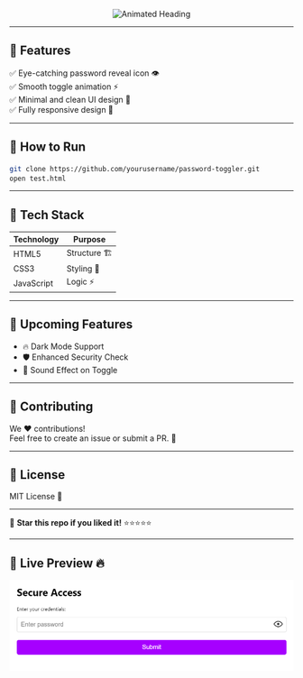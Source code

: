 <p align="center">
  <img src="https://readme-typing-svg.demolab.com?font=Poppins&weight=600&size=35&duration=4000&pause=200&color=F75C7E&vCenter=true&width=600&height=70&lines=%F0%9F%94%A5+Password+Visibility+Toggler+%F0%9F%9B%A1%EF%B8%8F;%F0%9F%92%A1+Smooth+UI+Design+With+CSS+Animation+%F0%9F%92%A1;%F0%9F%9A%80+Built+for+Developers+%F0%9F%9A%80" alt="Animated Heading">
</p>

---

## 🎯 Features
✅ Eye-catching password reveal icon 👁️  
✅ Smooth toggle animation ⚡  
✅ Minimal and clean UI design 🎨  
✅ Fully responsive design 📱  

---

## 🚀 How to Run
```bash
git clone https://github.com/yourusername/password-toggler.git
open test.html
```

---

## 🌈 Tech Stack
| Technology    | Purpose              |
|---------------|-------------------|
| HTML5         | Structure 🏗️     |
| CSS3          | Styling 🎨         |
| JavaScript    | Logic ⚡           |

---

## 🎉 Upcoming Features
- 🔥 Dark Mode Support  
- 🛡️ Enhanced Security Check  
- 🎵 Sound Effect on Toggle  

---

## 📝 Contributing
We ❤️ contributions!  
Feel free to create an issue or submit a PR. 🚀  

---

## 📌 License
MIT License 📜  

---

🌟 **Star this repo if you liked it!** ⭐⭐⭐⭐⭐  

---

## 🎯 Live Preview 🔥  

[![Live Preview](https://raw.githubusercontent.com/krishna6547/Login-page/main/preview.png)](https://htmlpreview.github.io/?https://github.com/krishna6547/Login-page/blob/main/test.html)
